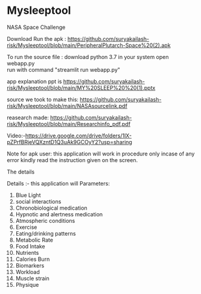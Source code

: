 # Mysleeptool
NASA Space Challenge

 Download Run the apk  : https://github.com/suryakailash-risk/Mysleeptool/blob/main/PeripheralPlutarch-Space%20(2).apk

To run the source file :
download python 3.7 in your system
open webapp.py </br>
run with command "streamlit run webapp.py"</br>

app explanation ppt is https://github.com/suryakailash-risk/Mysleeptool/blob/main/MY%20SLEEP%20%20(1).pptx </br>

source we took to make this: https://github.com/suryakailash-risk/Mysleeptool/blob/main/NASAsourcelink.pdf </br>

reasearch made: https://github.com/suryakailash-risk/Mysleeptool/blob/main/Researchinfo_pdf.pdf </br>

Video:-https://drive.google.com/drive/folders/1lX-pZPrfBRjeVQXzntD1Q3uAk9GCOyY2?usp=sharing

Note for apk user:
this application will work in procedure only incase of any error kindly read the instruction given on the screen.


The details




Details :-
this application will 
Parameters: 
1. Blue Light                            
2. social interactions                  
3. Chronobiological medication           
4. Hypnotic and alertness medication    
5. Atmospheric conditions              
6. Exercise                           
7. Eating/drinking patterns           
8. Metabolic Rate                      
9. Food Intake
10. Nutrients
11. Calories Burn
12. Biomarkers
13. Workload
14. Muscle strain 
15. Physique             

